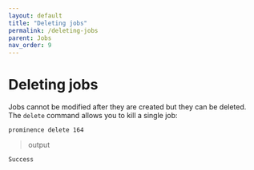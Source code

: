 ```yaml
---
layout: default
title: "Deleting jobs"
permalink: /deleting-jobs
parent: Jobs
nav_order: 9
---
```

# Deleting jobs
Jobs cannot be modified after they are created but they can be deleted. The `delete` command allows you to kill a single job:
```
prominence delete 164
```

> output

```
Success
```
